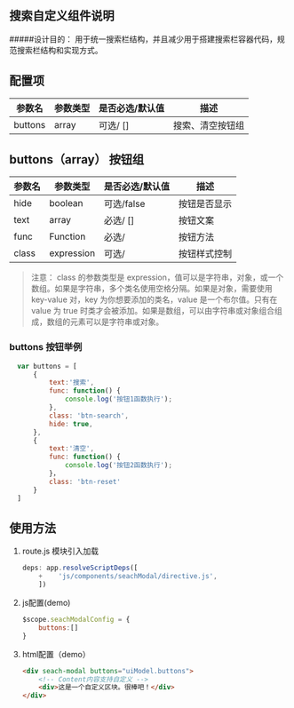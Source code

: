 ## 搜索自定义组件说明
#####设计目的： 
用于统一搜索栏结构，并且减少用于搭建搜索栏容器代码，规范搜索栏结构和实现方式。
## 配置项

| 参数名 |  参数类型 | 是否必选/默认值 | 描述 |
|----------|-------------|-------------|---------|
|  buttons|  array    | 可选/ []    | 搜索、清空按钮组   |
## buttons（array） 按钮组
| 参数名 |  参数类型 | 是否必选/默认值 | 描述 |
|----------|------------------------------------------|-------------|---------|
|  hide   |  boolean  | 可选/false  | 按钮是否显示 |
|  text|  array    | 必选/ []    | 按钮文案   |
|  func |  Function | 必选/ | 按钮方法 | 
| class| expression | 可选/     |   按钮样式控制| 
> 注意： class 的参数类型是 expression，值可以是字符串，对象，或一个数组。如果是字符串，多个类名使用空格分隔。如果是对象，需要使用 key-value 对，key 为你想要添加的类名，value 是一个布尔值。只有在 value 为 true 时类才会被添加。如果是数组，可以由字符串或对象组合组成，数组的元素可以是字符串或对象。
### buttons 按钮举例
```js
  var buttons = [
      {
          text:'搜索',
          func: function() {
              console.log('按钮1函数执行');
          },
          class: 'btn-search',
          hide: true,
      },
      {
          text:'清空',
          func: function() {
              console.log('按钮2函数执行');
          }，
          class: 'btn-reset'
      }
  ]
  ```
  ## 使用方法
1. route.js 模块引入加载
    ```js
    deps: app.resolveScriptDeps([
        +    'js/components/seachModal/directive.js',
        ])
    ```
2. js配置(demo)
    ```js
    $scope.seachModalConfig = {
        buttons:[]
    }
    ```
3. html配置（demo）
    ```html
    <div seach-modal buttons="uiModel.buttons">
        <!-- Content内容支持自定义 -->
        <div>这是一个自定义区块。很棒吧！</div>
    </div>
    ```